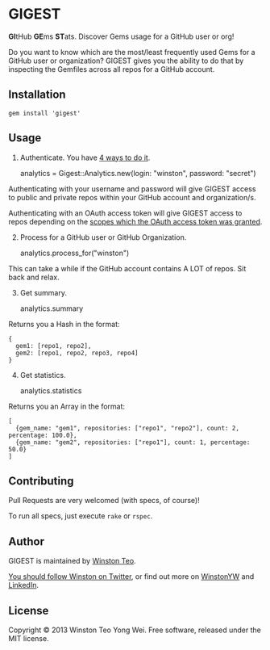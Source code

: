# GIGEST

**GI**tHub **GE**ms **ST**ats. Discover Gems usage for a GitHub user or org!

Do you want to know which are the most/least frequently used Gems for a GitHub user or organization?
GIGEST gives you the ability to do that by inspecting the Gemfiles across all repos for a GitHub account.


## Installation

    gem install 'gigest'


## Usage

1) Authenticate. You have [4 ways to do it](http://octokit.github.io/octokit.rb/#Authentication).

    analytics = Gigest::Analytics.new(login: "winston", password: "secret")

Authenticating with your username and password will give GIGEST access to public and private repos within your GitHub account and organization/s.

Authenticating with an OAuth access token will give GIGEST access to repos depending on the [scopes which the OAuth access token was granted](http://developer.github.com/v3/oauth/#scopes).

2) Process for a GitHub user or GitHub Organization.

    analytics.process_for("winston")

This can take a while if the GitHub account contains A LOT of repos. Sit back and relax.

3) Get summary.

    analytics.summary

Returns you a Hash in the format:

    {
      gem1: [repo1, repo2],
      gem2: [repo1, repo2, repo3, repo4]
    }

4) Get statistics.

    analytics.statistics

Returns you an Array in the format:

    [
      {gem_name: "gem1", repositories: ["repo1", "repo2"], count: 2, percentage: 100.0},
      {gem_name: "gem2", repositories: ["repo1"], count: 1, percentage: 50.0}
    ]


## Contributing

Pull Requests are very welcomed (with specs, of course)!

To run all specs, just execute `rake` or `rspec`.


## Author

GIGEST is maintained by [Winston Teo](mailto:winstonyw+gigest@gmail.com).

[You should follow Winston on Twitter](http://www.twitter.com/winstonyw), or find out more on [WinstonYW](http://www.winstonyw.com) and [LinkedIn](http://sg.linkedin.com/in/winstonyw).


## License

Copyright © 2013 Winston Teo Yong Wei. Free software, released under the MIT license.
